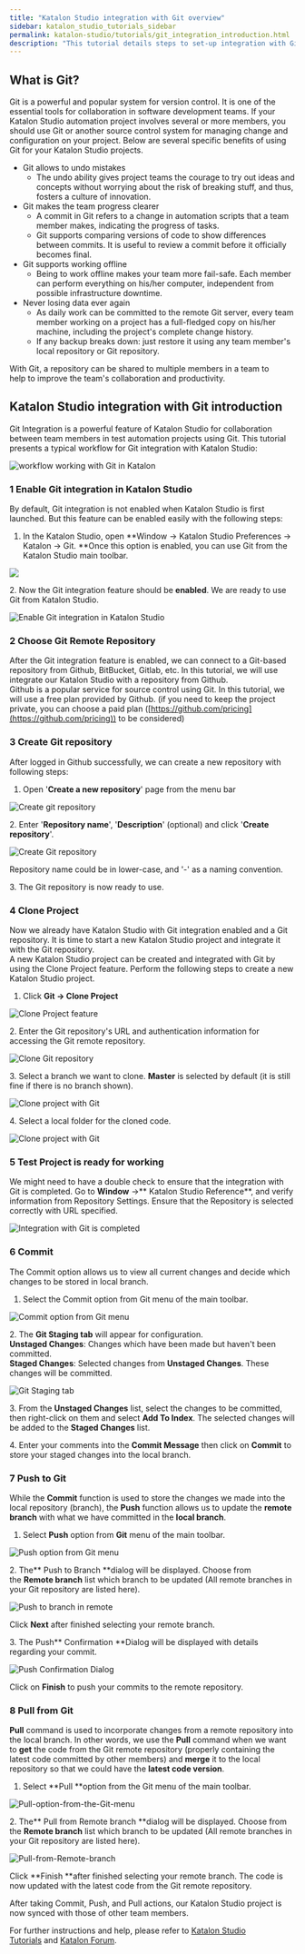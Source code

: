 ```yaml
---
title: "Katalon Studio integration with Git overview"
sidebar: katalon_studio_tutorials_sidebar
permalink: katalon-studio/tutorials/git_integration_introduction.html
description: "This tutorial details steps to set-up integration with Git from Katalon Studio to help address the collaboration among automation teams."
---
```

What is Git?
------------

Git is a powerful and popular system for version control. It is one of the essential tools for collaboration in software development teams. If your Katalon Studio automation project involves several or more members, you should use Git or another source control system for managing change and configuration on your project. Below are several specific benefits of using Git for your Katalon Studio projects.  

*   Git allows to undo mistakes
    *   The undo ability gives project teams the courage to try out ideas and concepts without worrying about the risk of breaking stuff, and thus, fosters a culture of innovation.
*   Git makes the team progress clearer
    *   A commit in Git refers to a change in automation scripts that a team member makes, indicating the progress of tasks.
    *   Git supports comparing versions of code to show differences between commits. It is useful to review a commit before it officially becomes final.
*   Git supports working offline
    *   Being to work offline makes your team more fail-safe. Each member can perform everything on his/her computer, independent from possible infrastructure downtime.
*   Never losing data ever again
    *   As daily work can be committed to the remote Git server, every team member working on a project has a full-fledged copy on his/her machine, including the project's complete change history.
    *   If any backup breaks down: just restore it using any team member's local repository or Git repository.

With Git, a repository can be shared to multiple members in a team to help to improve the team's collaboration and productivity.

Katalon Studio integration with Git introduction
------------------------------------------------

Git Integration is a powerful feature of Katalon Studio for collaboration between team members in test automation projects using Git. This tutorial presents a typical workflow for Git integration with Katalon Studio:

![workflow working with Git in Katalon](../../images/katalon-studio/tutorials/git_integration_introduction/Katalon-and-Git.png)

### 1 Enable Git integration in Katalon Studio

By default, Git integration is not enabled when Katalon Studio is first launched. But this feature can be enabled easily with the following steps:

1.  In the Katalon Studio, open **Window -> Katalon Studio Preferences -> Katalon -> Git. **Once this option is enabled, you can use Git from the Katalon Studio main toolbar.

![](../../images/katalon-studio/tutorials/git_integration_introduction/Enable-Git-integration-in-Katalon-Studio-2.png)

2. Now the Git integration feature should be **enabled**. We are ready to use Git from Katalon Studio.

![Enable Git integration in Katalon Studio](../../images/katalon-studio/tutorials/git_integration_introduction/Enable-Git-integration-in-Katalon-Studio.png)

### 2 Choose Git Remote Repository

After the Git integration feature is enabled, we can connect to a Git-based repository from Github, BitBucket, Gitlab, etc. In this tutorial, we will use integrate our Katalon Studio with a repository from Github.  
Github is a popular service for source control using Git. In this tutorial, we will use a free plan provided by Github. (if you need to keep the project private, you can choose a paid plan ([https://github.com/pricing](https://github.com/pricing)) to be considered)

### 3 Create Git repository

After logged in Github successfully, we can create a new repository with following steps:

1.  Open '**Create a new repository**' page from the menu bar

![Create git repository](../../images/katalon-studio/tutorials/git_integration_introduction/Create-GIT-repository.png)

2. Enter '**Repository name**', '**Description**' (optional) and click '**Create repository**'.

![Create Git repository](../../images/katalon-studio/tutorials/git_integration_introduction/Create-git-repository-2.png)

Repository name could be in lower-case, and '-' as a naming convention.

3\. The Git repository is now ready to use.

### 4 Clone Project

Now we already have Katalon Studio with Git integration enabled and a Git repository. It is time to start a new Katalon Studio project and integrate it with the Git repository.  
A new Katalon Studio project can be created and integrated with Git by using the Clone Project feature. Perform the following steps to create a new Katalon Studio project.

1.  Click **Git -> Clone Project**

![Clone Project feature](../../images/katalon-studio/tutorials/git_integration_introduction/Clone-Project.png)

2\. Enter the Git repository's URL and authentication information for accessing the Git remote repository.

![Clone Git repository](../../images/katalon-studio/tutorials/git_integration_introduction/Clone-Project-with-Git.png)

3\. Select a branch we want to clone. **Master** is selected by default (it is still fine if there is no branch shown).

![Clone project with Git](../../images/katalon-studio/tutorials/git_integration_introduction/Clone-Project-with-Git-3.png)

4\. Select a local folder for the cloned code.

![Clone project with Git](../../images/katalon-studio/tutorials/git_integration_introduction/Clone-Project-with-Git-4.png)

### 5 Test Project is ready for working

We might need to have a double check to ensure that the integration with Git is completed. Go to **Window** ->** Katalon Studio Reference**, and verify information from Repository Settings. Ensure that the Repository is selected correctly with URL specified.

![Integration with Git is completed](../../images/katalon-studio/tutorials/git_integration_introduction/Test-Project-is-ready-for-working1.png)

### 6 Commit

The Commit option allows us to view all current changes and decide which changes to be stored in local branch.

1.  Select the Commit option from Git menu of the main toolbar.

![Commit option from Git menu](../../images/katalon-studio/tutorials/git_integration_introduction/Commit-option-from-Git-menu.png)

2\. The **Git Staging tab** will appear for configuration.  
**Unstaged Changes**: Changes which have been made but haven't been committed.  
**Staged Changes**: Selected changes from **Unstaged Changes**. These changes will be committed.  

![Git Staging tab](../../images/katalon-studio/tutorials/git_integration_introduction/Git-Staging-tab.png)

3\. From the **Unstaged Changes** list, select the changes to be committed, then right-click on them and select **Add To Index**. The selected changes will be added to the **Staged Changes** list.

4\. Enter your comments into the **Commit Message** then click on **Commit** to store your staged changes into the local branch.

### 7 Push to Git

While the **Commit** function is used to store the changes we made into the local repository (branch), the **Push** function allows us to update the **remote branch** with what we have committed in the **local branch**.

1.  Select **Push** option from **Git** menu of the main toolbar.

![Push option from Git menu](../../images/katalon-studio/tutorials/git_integration_introduction/Push-option-from-Git-menu.png)

2\. The** Push to Branch **dialog will be displayed. Choose from the **Remote branch** list which branch to be updated (All remote branches in your Git repository are listed here).

![Push to branch in remote](../../images/katalon-studio/tutorials/git_integration_introduction/Push-to-branch-in-remote.png)

Click **Next** after finished selecting your remote branch.

3\. The Push** Confirmation **Dialog will be displayed with details regarding your commit.

![Push Confirmation Dialog](../../images/katalon-studio/tutorials/git_integration_introduction/Push-Confirmation-Dialog.png)

Click on **Finish** to push your commits to the remote repository.

### 8 Pull from Git

**Pull** command is used to incorporate changes from a remote repository into the local branch. In other words, we use the **Pull** command when we want to **get** the code from the Git remote repository (properly containing the latest code committed by other members) and **merge** it to the local repository so that we could have the **latest code version**.

1.  Select **Pull **option from the Git menu of the main toolbar.

![Pull-option-from-the-Git-menu](../../images/katalon-studio/tutorials/git_integration_introduction/Pull-option-from-the-Git-menu.png)

2\. The** Pull from Remote branch **dialog will be displayed. Choose from the **Remote branch** list which branch to be updated (All remote branches in your Git repository are listed here).

![Pull-from-Remote-branch](../../images/katalon-studio/tutorials/git_integration_introduction/Pull-from-Remote-branch.png)

Click **Finish **after finished selecting your remote branch. The code is now updated with the latest code from the Git remote repository.

After taking Commit, Push, and Pull actions, our Katalon Studio project is now synced with those of other team members.

For further instructions and help, please refer to [Katalon Studio Tutorials](/katalon-studio/tutorials/) and [Katalon Forum](https://forum.katalon.com/).